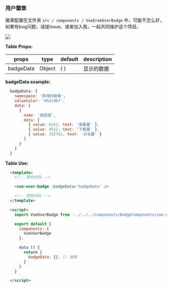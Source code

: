 ### 用户徽章
徽章配置在文件夹 `src / components / VueErekUserBadge` 中，可能不怎么好，如果有bug问题，请提issue，或者加入我，一起共同维护这个项目。

<img src='https://github.com/PDKSophia/erek-resume-manage/raw/master/image/docs/docs-badge-1.png'>

<strong>Table Props: </strong>

props | type | default | description
---|---|---|---
badgeData | Object | { } | 显示的数据

<strong>badgeData example: </strong>
```javascript
  badgeData: {
    namespace: '获得的徽章',
    valueColor: '#52cdb7',
    data: [
      {
        name: '成就值',
        data: [
          { value: 6152, text: '查看量' },
          { value: 4522, text: '下载量' },
          { value: 192761, text: '点击量' }
        ]
      }
    ]
  }
```

<strong>Table Use: </strong>

```html
  <template>
    <!-- 其他代码 -->

    <vue-user-badge :badgeData='badgeData' />

    <!-- 其他代码 -->
  </template>

  <script>
    import VueUserBadge from '../../../components/BadgeComponents/vue-user-badge.vue'

    export default {
      components: {
        VueUserBadge
      },

      data () {
        return {
          badgeData: {}, // 徽章  
        }  
      }
    }

  </script>
```
